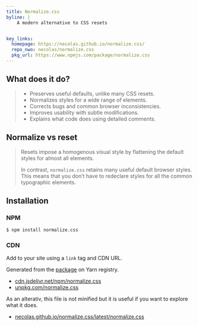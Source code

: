 ```yaml
---
title: Normalize.css
byline: | 
    A modern alternative to CSS resets


key_links:
  homepage: https://necolas.github.io/normalize.css/
  repo_nwo: necolas/normalize.css
  pkg_url: https://www.npmjs.com/package/normalize.css
---
```



## What does it do?

> - Preserves useful defaults, unlike many CSS resets.
> - Normalizes styles for a wide range of elements.
> - Corrects bugs and common browser inconsistencies.
> - Improves usability with subtle modifications.
> - Explains what code does using detailed comments.


## Normalize vs reset

> Resets impose a homogenous visual style by flattening the default styles for almost all elements. 
> 
> In contrast, `normalize.css` retains many useful default browser styles. This means that you don’t have to redeclare styles for all the common typographic elements.


## Installation

### NPM

```sh
$ npm install normalize.css
```

### CDN

Add to your site using a `link` tag and CDN URL.

Generated from the [package](https://classic.yarnpkg.com/en/package/normalize.css) on Yarn registry.

- [cdn.jsdelivr.net/npm/normalize.css](https://cdn.jsdelivr.net/npm/normalize.css)
- [unpkg.com/normalize.css](https://unpkg.com/normalize.css)

As an alterativ, this file is not minified but it is useful if you want to explore what it does.

- [necolas.github.io/normalize.css/latest/normalize.css](https://necolas.github.io/normalize.css/latest/normalize.css)
